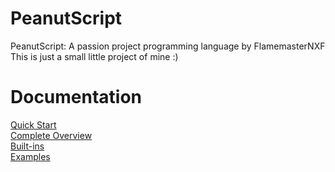 # PeanutScript
PeanutScript: A passion project programming language by FlamemasterNXF <br>
This is just a small little project of mine :)

# Documentation
[Quick Start](Docs/QUICKSTART.md) <br>
[Complete Overview](Docs/COMPLETEOVERVIEW.md) <br>
[Built-ins](Docs/BUILTIN.md) <br>
[Examples](Docs/EXAMPLES.md) <br>

